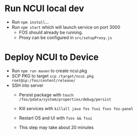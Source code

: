 # Run NCUI local dev
- Run `npm install`...
- Run `npm start` which will launch service on port 3000
  - FOS should already be running.
  - Proxy can be configured in `src/setupProxy.js`
# Deploy NCUI to Device
- Run `npm run maven` to create ncui.pkg
- SCP PKG to target `scp /target/ncui.pkg root@ip:/fos/content/release/`
- SSH into server
  - Persist package with `touch /fos/pdata/system/properties/debug/persist`
  - Kill services with `killall java fos fsui fsos fos-panel`
  
  - Restart OS and UI with `fsos && fsui`
  - This step may take about 20 minutes
